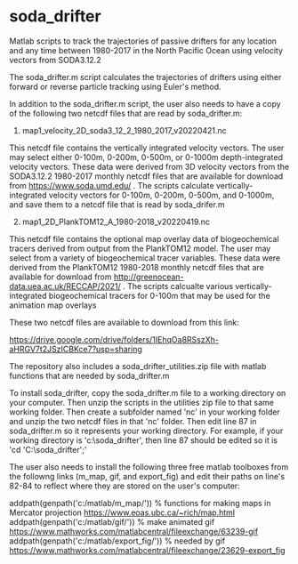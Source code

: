 # soda_drifter
Matlab scripts to track the trajectories of passive drifters for any location and any time between 1980-2017 in the North Pacific Ocean using velocity vectors from SODA3.12.2 

The soda_drifter.m script calculates the trajectories of drifters using either forward or reverse particle tracking using Euler's method. 

In addition to the soda_drifter.m script, the user also needs to have a copy of the following two netcdf files that are read by soda_drifter.m:

1) map1_velocity_2D_soda3_12_2_1980_2017_v20220421.nc

This netcdf file contains the vertically integrated velocity vectors. The user may select either 0-100m, 0-200m, 0-500m, or 0-1000m depth-integrated velocity vectors. These data were derived from 3D velocity vectors from the SODA3.12.2 1980-2017 monthly netcdf files that are available for download from https://www.soda.umd.edu/ . The scripts calculate vertically-integrated velocity vectors for 0-100m, 0-200m, 0-500m, and 0-1000m, and save them to a netcdf file that is read by soda_drifer.m

2) map1_2D_PlankTOM12_A_1980-2018_v20220419.nc

This netcdf file contains the optional map overlay data of biogeochemical tracers derived from output from the PlankTOM12 model. The user may select from a variety of biogeochemical tracer variables. These data were derived from the PlankTOM12 1980-2018 monthly netcdf files that are available for download from http://greenocean-data.uea.ac.uk/RECCAP/2021/ . The scripts calcualte various vertically-integrated biogeochemical tracers for 0-100m that may be used for the animation map overlays

These two netcdf files are available to download from this link:

https://drive.google.com/drive/folders/1IEhqOa8RSszXh-aHRGV7t2JSzICBKce7?usp=sharing

The repository also includes a soda_drifter_utilities.zip file with matlab functions that are needed by soda_drifter.m

To install soda_drifter, copy the soda_drifter.m file to a working directory on your computer. Then unzip the scripts in the utilities zip file to that same working folder. Then create a subfolder named 'nc' in your working folder and unzip the two netcdf files in that 'nc' folder. Then edit line 87 in soda_drifter.m so it represents your working directory. For example, if your working directory is 'c:\soda_drifter', then line 87 should be edited so it is 'cd 'C:\soda_drifter';'

The user also needs to install the following three free matlab toolboxes from the followng links (m_map, gif, and export_fig) and edit their paths on line's 82-84 to reflect where they are stored on the user's computer:

addpath(genpath('c:/matlab/m_map/'))  		% functions for making maps in Mercator projection https://www.eoas.ubc.ca/~rich/map.html
addpath(genpath('c:/matlab/gif/'))  		% make animated gif https://www.mathworks.com/matlabcentral/fileexchange/63239-gif
addpath(genpath('c:/matlab/export_fig/'))  	% needed by gif https://www.mathworks.com/matlabcentral/fileexchange/23629-export_fig

